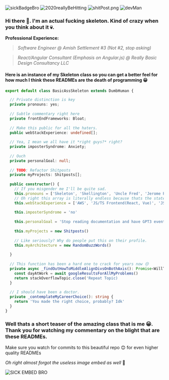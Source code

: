 ![sickBadgeBro](https://img.shields.io/badge/Taso-Build%20Failed-red) ![2020reallyBeHitting](https://img.shields.io/badge/Year%20of%202020-Build%20Failed-red) ![shitPost.png](https://img.shields.io/badge/Shitpost%20God-Passing-green) ![devMan](https://img.shields.io/badge/Skillful%20Dev-Dangerous%20Warning-yellow)

### Hi there 👋. I'm an actual fucking skeleton. Kind of crazy when you think about it 💀.

**Professional Experience:**

>*Software Engineer @ Amish Settlement #3 (Not #2, stop asking)*

>*React/Angular Consultant (Emphasis on Angular.js) @ Really Basic Design Consultancy LLC*

#### Here is an instance of my Skeleton class so you can get a better feel for how much I think these READMEs are the death of programming 😀
```typescript
export default class BasicAssSkeleton extends DumbHuman {

  // Private distinction is key
  private pronouns: yes;
  
  // Subtle commentary right here
  private frontEndFrameworks: Bloat;
  
  // Make this public for all the haters.
  public webStackExperience: undefined[];
  
  // Yea, I mean we all have it *right guys?* right?
  private imposterSyndrome: Anxiety;
  
  // Ouch
  private personalGoal: null;
  
  // TODO: Refactor Shitposts
  private myProjects: Shitposts[];
  
  public constructor() {
    // If you misgender me I'll be quite sad.
    this.pronouns = ['Skeleton', 'Skellington', 'Uncle Fred', 'Jerome Powell']
    // Oh right this array is literally endless because thats the state of Web Dev in 2020 #ThanksRecruiters
    this.webStackExperience = ['AWS', 'JS/TS Frontend(React, Vue)', 'JS/TS Backend(Express, Next) 'HTML/CSS', 'CI/CD', 'Serverless', 'Docker & Kubernetes', ...]
    
    this.imposterSyndrome = 'no'
    
    this.personalGoal = 'Stop reading documentation and have GPT3 eventually take my job'
    
    this.myProjects = new Shitposts()
    
    // Like seriously? Why do people put this on their profile.
    this.myArchitecture = new RandomBuzzWords()
    
  }
  
  // This function has been a hard one to crack for years now 😔
  private async _findOutHowToMiddleAlignDivsOnBothAxis(): Promise<WillToProgram> {
    const dayAtWork = await googleResultsForAllMyProblems()
    return stackOverflowTopic.close('Repeat Topic)
  }
  
  // I should have been a doctor.
  private _contemplateMyCareerChoice(): string {
    return 'You made the right choice, probably? Idk'
  }
}
```

### Well thats a short teaser of the amazing class that is me 😀. Thank you for watching my commentary on the blight that are these READMEs.

Make sure you watch for commits to this beautiful repo 😊 for even higher quality READMEs

*Oh right almost forgot the useless image embed as well* 🤦‍

![SICK EMBED BRO](https://repository-images.githubusercontent.com/296122398/ec6f6780-f908-11ea-8baa-da3843073676)

